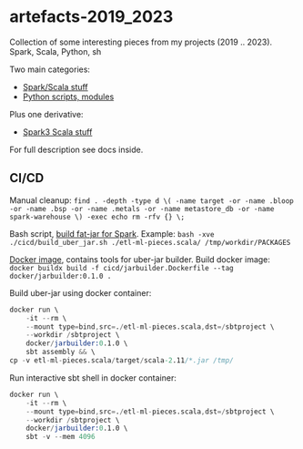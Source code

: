 # artefacts-2019_2023

Collection of some interesting pieces from my projects (2019 .. 2023). Spark, Scala, Python, sh

Two main categories:
- [Spark/Scala stuff](./etl-ml-pieces.scala/readme.md)
- [Python scripts, modules](./scripts.python/readme.md)

Plus one derivative:
- [Spark3 Scala stuff](./spark3-pieces.scala/readme.md)

For full description see docs inside.

## CI/CD

Manual cleanup: `find . -depth -type d \( -name target -or -name .bloop -or -name .bsp -or -name .metals -or -name metastore_db -or -name spark-warehouse \) -exec echo rm -rfv {} \;`

Bash script, [build fat-jar for Spark](cicd/build_uber_jar.sh).
Example: `bash -xve ./cicd/build_uber_jar.sh ./etl-ml-pieces.scala/ /tmp/workdir/PACKAGES`

[Docker image](cicd/jarbuilder.Dockerfile), contains tools for uber-jar builder.
Build docker image: `docker buildx build -f cicd/jarbuilder.Dockerfile --tag docker/jarbuilder:0.1.0 .`

Build uber-jar using docker container:
```s
docker run \
    -it --rm \
    --mount type=bind,src=./etl-ml-pieces.scala,dst=/sbtproject \
    --workdir /sbtproject \
    docker/jarbuilder:0.1.0 \
    sbt assembly && \
cp -v etl-ml-pieces.scala/target/scala-2.11/*.jar /tmp/
```

Run interactive sbt shell in docker container:
```s
docker run \
    -it --rm \
    --mount type=bind,src=./etl-ml-pieces.scala,dst=/sbtproject \
    --workdir /sbtproject \
    docker/jarbuilder:0.1.0 \
    sbt -v --mem 4096
```
